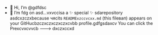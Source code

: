 - 👋 Hi, I’m @gdfdsc
- 🌱 I’m fdg on asd...vxvccisа a ✨ special ✨ sdarepository asdcxzczxbecause чясits `READMExzccvcxx.md` (this fileвап) appears on your GitHucbzczxczxczxczxcvbb profile.gdfgsdaxcv
You can click the Prexcvxcvvcb
--->
dxczxccxd
